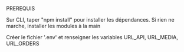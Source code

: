 PREREQUIS

Sur CLI, taper "npm install" pour installer les dépendances. Si rien ne marche, installer les modules à la main

Créer le fichier '.env' et renseigner les variables URL_API, URL_MEDIA, URL_ORDERS
